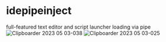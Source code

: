 # idepipeinject
full-featured text editor and script launcher loading via pipe
![Clipboarder 2023 05 03-038](https://user-images.githubusercontent.com/62726599/235987128-cbc832e7-03f3-47f3-a3cf-04ccdb5ea5f2.jpg)
![Clipboarder 2023 05 03-025](https://user-images.githubusercontent.com/62726599/235900779-e6d2ca9d-b258-4903-a0a4-e349030a14b1.jpg)
